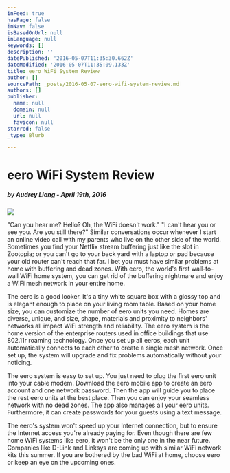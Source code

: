 ```yaml
---
inFeed: true
hasPage: false
inNav: false
isBasedOnUrl: null
inLanguage: null
keywords: []
description: ''
datePublished: '2016-05-07T11:35:30.662Z'
dateModified: '2016-05-07T11:35:09.133Z'
title: eero WiFi System Review
author: []
sourcePath: _posts/2016-05-07-eero-wifi-system-review.md
authors: []
publisher:
  name: null
  domain: null
  url: null
  favicon: null
starred: false
_type: Blurb

---
```

# eero WiFi System Review

##### by Audrey Liang - April 19th, 2016
![](https://the-grid-user-content.s3-us-west-2.amazonaws.com/f4268b67-0b98-436a-ad0d-3d6eb4854380.jpg)

"Can you hear me? Hello? Oh, the WiFi doesn't work." "I can't hear you or see you. Are you still there?" Similar conversations occur whenever I start an online video call with my parents who live on the other side of the world. Sometimes you find your Netflix stream buffering just like the slot in Zootopia; or you can't go to your back yard with a laptop or pad because your old router can't reach that far. I bet you must have similar problems at home with buffering and dead zones. With eero, the world's first wall-to-wall WiFi home system, you can get rid of the buffering nightmare and enjoy a WiFi mesh network in your entire home.

The eero is a good looker. It's a tiny white square box with a glossy top and is elegant enough to place on your living room table. Based on your home size, you can customize the number of eero units you need. Homes are diverse, unique, and size, shape, materials and proximity to neighbors' networks all impact WiFi strength and reliability. The eero system is the home version of the enterprise routers used in office buildings that use 802.11r roaming technology. Once you set up all eeros, each unit automatically connects to each other to create a single mesh network. Once set up, the system will upgrade and fix problems automatically without your noticing.

The eero system is easy to set up. You just need to plug the first eero unit into your cable modem. Download the eero mobile app to create an eero account and one network password. Then the app will guide you to place the rest eero units at the best place. Then you can enjoy your seamless network with no dead zones. The app also manages all your eero units. Furthermore, it can create passwords for your guests using a text message.

The eero's system won't speed up your Internet connection, but to ensure the Internet access you're already paying for. Even though there are few home WiFi systems like eero, it won't be the only one in the near future. Companies like D-Link and Linksys are coming up with similar WiFi network kits this summer. If you are bothered by the bad WiFi at home, choose eero or keep an eye on the upcoming ones.